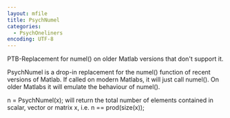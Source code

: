```yaml
---
layout: mfile
title: PsychNumel
categories:
  - PsychOneliners
encoding: UTF-8
---
```


PTB-Replacement for numel() on older Matlab versions that don't support it.

PsychNumel is a drop-in replacement for the numel() function of recent
versions of Matlab. If called on modern Matlabs, it will just call
numel(). On older Matlabs it will emulate the behaviour of numel().

n = PsychNumel(x); will return the total number of elements contained in
scalar, vector or matrix x, i.e. n == prod(size(x));
